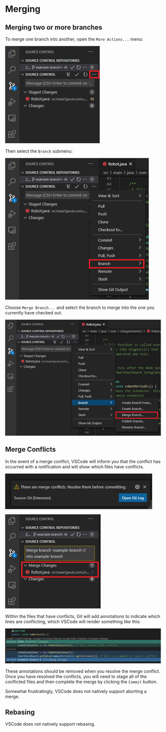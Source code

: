 # Merging

## Merging two or more branches

To merge one branch into another, open the `More Actions...` menu:

![More Actions](../resources/VSCode/action_menu.png)

Then select the `Branch` submenu:

![Branch Menu](../resources/VSCode/branch_dropdown.png)

Choose `Merge Branch...` and select the branch to merge into the one you currently
have checked out.

![Merge Branch](../resources/VSCode/merge_branch.png)

## Merge Conflicts

In the event of a merge conflict, VSCode will inform you that the conflict has
occurred with a notification and will show which files have conflicts.

![Conflict Notification](../resources/VSCode/merge_conflict_notification.png)

![Conflicting Files](../resources/VSCode/merge_conflict_files.png)

Within the files that have conflicts, Git will add annotations to indicate which
lines are conflicting, which VSCode will render something like this:

![Conflict Annotations](../resources/VSCode/conflict_annotation.png)

These annotations should be removed when you resolve the merge conflict. Once you
have resolved the conflicts, you will need to stage all of the conflicted files
and then complete the merge by clicking the `Commit` button.

Somewhat frustratingly, VSCode does not natively support aborting a merge.

## Rebasing

VSCode does not natively support rebasing.
